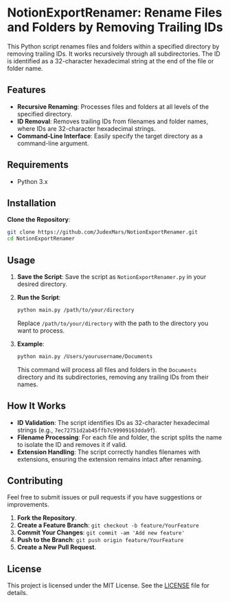 # NotionExportRenamer: Rename Files and Folders by Removing Trailing IDs

This Python script renames files and folders within a specified directory by removing trailing IDs. It works recursively through all subdirectories. The ID is identified as a 32-character hexadecimal string at the end of the file or folder name.

## Features

- **Recursive Renaming**: Processes files and folders at all levels of the specified directory.
- **ID Removal**: Removes trailing IDs from filenames and folder names, where IDs are 32-character hexadecimal strings.
- **Command-Line Interface**: Easily specify the target directory as a command-line argument.

## Requirements

- Python 3.x

## Installation

**Clone the Repository**:

```bash
git clone https://github.com/JudexMars/NotionExportRenamer.git
cd NotionExportRenamer
```

## Usage

1. **Save the Script**: Save the script as `NotionExportRenamer.py` in your desired directory.

2. **Run the Script**:

    ```bash
    python main.py /path/to/your/directory
    ```

    Replace `/path/to/your/directory` with the path to the directory you want to process.

3. **Example**:

    ```bash
    python main.py /Users/yourusername/Documents
    ```

    This command will process all files and folders in the `Documents` directory and its subdirectories, removing any trailing IDs from their names.

## How It Works

- **ID Validation**: The script identifies IDs as 32-character hexadecimal strings (e.g., `7ec72751d2ab45ffb7c99909163dda9f`).
- **Filename Processing**: For each file and folder, the script splits the name to isolate the ID and removes it if valid.
- **Extension Handling**: The script correctly handles filenames with extensions, ensuring the extension remains intact after renaming.

## Contributing

Feel free to submit issues or pull requests if you have suggestions or improvements.

1. **Fork the Repository**.
2. **Create a Feature Branch**: `git checkout -b feature/YourFeature`
3. **Commit Your Changes**: `git commit -am 'Add new feature'`
4. **Push to the Branch**: `git push origin feature/YourFeature`
5. **Create a New Pull Request**.

## License

This project is licensed under the MIT License. See the [LICENSE](LICENSE) file for details.


